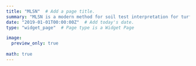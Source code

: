 ```yaml
---
title: "MLSN"  # Add a page title.
summary: "MLSN is a modern method for soil test interpretation for turfgrass. You'll find all the details about this project here."  # Add a page description.
date: "2019-01-01T00:00:00Z"  # Add today's date.
type: "widget_page"  # Page type is a Widget Page

image:
  preview_only: true
  
math: true
---
```



